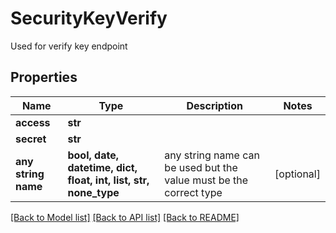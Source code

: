 # SecurityKeyVerify

Used for verify key endpoint

## Properties
Name | Type | Description | Notes
------------ | ------------- | ------------- | -------------
**access** | **str** |  | 
**secret** | **str** |  | 
**any string name** | **bool, date, datetime, dict, float, int, list, str, none_type** | any string name can be used but the value must be the correct type | [optional]

[[Back to Model list]](../README.md#documentation-for-models) [[Back to API list]](../README.md#documentation-for-api-endpoints) [[Back to README]](../README.md)


